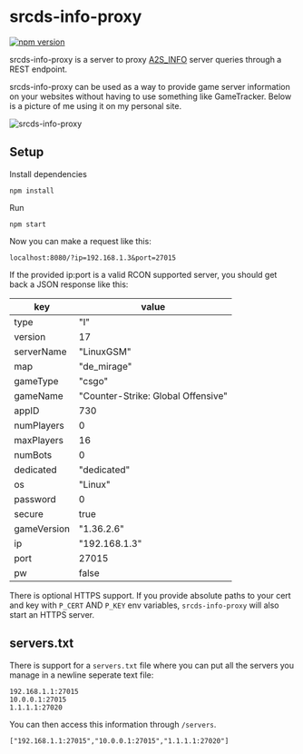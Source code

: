 # srcds-info-proxy

[![npm version](https://badge.fury.io/js/srcds-info-proxy.svg)](https://badge.fury.io/js/srcds-info-proxy)

srcds-info-proxy is a server to proxy [A2S_INFO](https://developer.valvesoftware.com/wiki/Server_queries#A2S_INFO) server queries through a REST endpoint.

srcds-info-proxy can be used as a way to provide game server information on your websites without having to use something like GameTracker. Below is a picture of me using it on my personal site.

![srcds-info-proxy](https://github.com/sbuggay/srcds-info-proxy/blob/master/demo/demo.png?raw=true)

## Setup

Install dependencies

```
npm install
```

Run

```
npm start
```

Now you can make a request like this:

`localhost:8080/?ip=192.168.1.3&port=27015`

If the provided ip:port is a valid RCON supported server, you should get back a JSON response like this:

key | value
--- | ---
type | "I"
version | 17
serverName | "LinuxGSM"
map | "de_mirage"
gameType | "csgo"
gameName | "Counter-Strike: Global Offensive"
appID | 730
numPlayers | 0
maxPlayers | 16
numBots | 0
dedicated | "dedicated"
os | "Linux"
password | 0
secure | true
gameVersion | "1.36.2.6"
ip | "192.168.1.3"
port | 27015
pw | false

There is optional HTTPS support. If you provide absolute paths to your cert and key with `P_CERT` AND `P_KEY` env variables, `srcds-info-proxy` will also start an HTTPS server.

## servers.txt

There is support for a `servers.txt` file where you can put all the servers you manage in a newline seperate text file:

```
192.168.1.1:27015
10.0.0.1:27015
1.1.1.1:27020
```

You can then access this information through `/servers`.

```
["192.168.1.1:27015","10.0.0.1:27015","1.1.1.1:27020"]
```